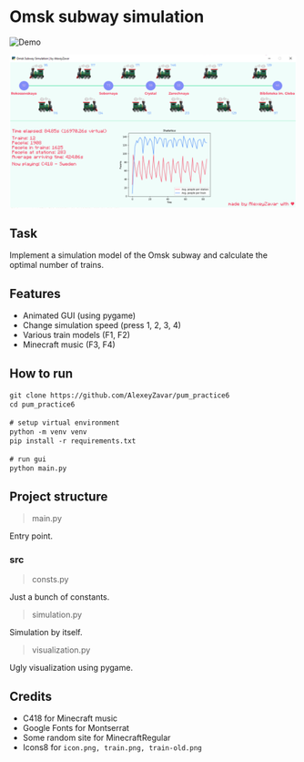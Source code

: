 # Omsk subway simulation

![Demo](.github/demo.gif)

![Demo](.github/demo.png)

## Task

Implement a simulation model of the Omsk subway and calculate the optimal number of trains.

## Features

- Animated GUI (using pygame)
- Change simulation speed (press 1, 2, 3, 4)
- Various train models (F1, F2)
- Minecraft music (F3, F4)

## How to run

```shell
git clone https://github.com/AlexeyZavar/pum_practice6
cd pum_practice6

# setup virtual environment
python -m venv venv
pip install -r requirements.txt

# run gui
python main.py
```

## Project structure

> main.py

Entry point.

### src

> consts.py

Just a bunch of constants.

> simulation.py

Simulation by itself.

> visualization.py

Ugly visualization using pygame.

## Credits

- C418 for Minecraft music
- Google Fonts for Montserrat
- Some random site for MinecraftRegular
- Icons8 for `icon.png, train.png, train-old.png`
